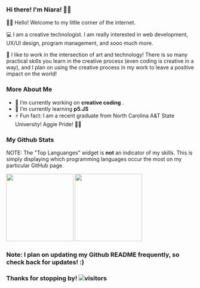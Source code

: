 ### Hi there! I'm Niara! 👋🏾

<!--
**ninibean/ninibean** is a ✨ _special_ ✨ repository because its `README.md` (this file) appears on your GitHub profile.

Here are some ideas to get you started:

- 🔭 I’m currently working on ...
- 🌱 I’m currently learning ...
- 👯 I’m looking to collaborate on ...
- 🤔 I’m looking for help with ...
- 💬 Ask me about ...
- 📫 How to reach me: ...
- 😄 Pronouns: ...
- ⚡ Fun fact: ...
-->

👋🏾 Hello! Welcome to my little corner of the internet.

💻 I am a creative technologist. I am really interested in web development, UX/UI design, program management, and sooo much more.

🎨 I like to work in the intersection of art and technology! There is so many practical skills you learn in the creative process (even coding is creative in a way), and I plan on using the creative process in my work to leave a positive impact on the world!

### More About Me
- 🔭 I’m currently working on **creative coding** .
- 🌱 I’m currently learning **p5.JS**
- ⚡ Fun fact: I am a recent graduate from North Carolina A&T State University! Aggie Pride! 💙💛

### My Github Stats
NOTE: The "Top Languanges" widget is **not** an indicator of my skills. This is simply displaying which programming languages occur the most on my particular GitHub page.

<img height="180em" src="https://github-readme-stats.vercel.app/api?username=ninibean&show_icons=true&theme=radical&hide_border=true&&count_private=true&include_all_commits=true" />
<img height="180em" src="https://github-readme-stats.vercel.app/api/top-langs/?username=ninibean&layout=compact" />

### Note: I plan on updating my Github README frequently, so check back for updates! :)
### Thanks for stopping by! ![visitors](https://visitor-badge.glitch.me/badge?page_id=${ninibean}.${ninibean})
